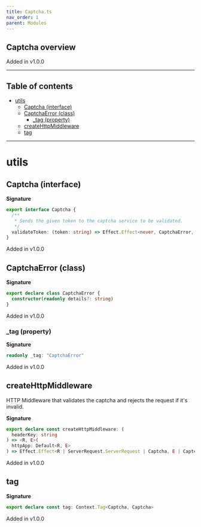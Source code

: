 ```yaml
---
title: Captcha.ts
nav_order: 1
parent: Modules
---
```


## Captcha overview

Added in v1.0.0

---

<h2 class="text-delta">Table of contents</h2>

- [utils](#utils)
  - [Captcha (interface)](#captcha-interface)
  - [CaptchaError (class)](#captchaerror-class)
    - [\_tag (property)](#_tag-property)
  - [createHttpMiddleware](#createhttpmiddleware)
  - [tag](#tag)

---

# utils

## Captcha (interface)

**Signature**

```ts
export interface Captcha {
  /**
   * Sends the given token to the captcha service to be validated.
   */
  validateToken: (token: string) => Effect.Effect<never, CaptchaError, boolean>
}
```

Added in v1.0.0

## CaptchaError (class)

**Signature**

```ts
export declare class CaptchaError {
  constructor(readonly details?: string)
}
```

Added in v1.0.0

### \_tag (property)

**Signature**

```ts
readonly _tag: "CaptchaError"
```

Added in v1.0.0

## createHttpMiddleware

HTTP Middleware that validates the captcha and rejects the request if it's invalid.

**Signature**

```ts
export declare const createHttpMiddleware: (
  headerKey: string
) => <R, E>(
  httpApp: Default<R, E>
) => Effect.Effect<R | ServerRequest.ServerRequest | Captcha, E | CaptchaError, ServerResponse>
```

Added in v1.0.0

## tag

**Signature**

```ts
export declare const tag: Context.Tag<Captcha, Captcha>
```

Added in v1.0.0
